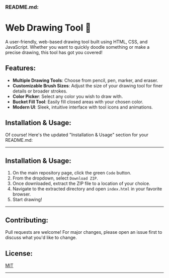 ### README.md:

# Web Drawing Tool 🎨

A user-friendly, web-based drawing tool built using HTML, CSS, and JavaScript. Whether you want to quickly doodle something or make a precise drawing, this tool has got you covered!

## Features:

- **Multiple Drawing Tools**: Choose from pencil, pen, marker, and eraser.
- **Customizable Brush Sizes**: Adjust the size of your drawing tool for finer details or broader strokes.
- **Color Picker**: Select any color you wish to draw with.
- **Bucket Fill Tool**: Easily fill closed areas with your chosen color.
- **Modern UI**: Sleek, intuitive interface with tool icons and animations.

## Installation & Usage:

Of course! Here's the updated "Installation & Usage" section for your README.md:

---

## Installation & Usage:

1. On the main repository page, click the green `Code` button.
2. From the dropdown, select `Download ZIP`.
3. Once downloaded, extract the ZIP file to a location of your choice.
4. Navigate to the extracted directory and open `index.html` in your favorite browser.
5. Start drawing!

---

## Contributing:

Pull requests are welcome! For major changes, please open an issue first to discuss what you'd like to change.

## License:

[MIT](https://choosealicense.com/licenses/mit/)


---
